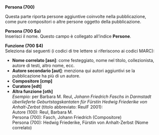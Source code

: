 **Persona (700)**

Questa parte riporta persone aggiuntive coinvolte nella pubblicazione, come pure compositori o altre persone oggetto della pubblicazione.

**Persona (700 $a)**  
Inserisci il nome. Questo campo è collegato all’indice **Persone**.

**Funzione (700 $4)**  
Seleziona dai seguenti (i codici di tre lettere si riferiscono ai codici MARC):
- **Nome correlato [asn]**: come festeggiato, nome nel titolo, collezionista, autore di testi, altro nome, ecc.  
- **Autore secondario [aut]**: menziona qui autori aggiuntivi se la pubblicazione ha più di un autore.  
- **Compositore [cmp]**  
- **Curatore [edt]**
- **Altra funzione [oth]**  
_Esempio:_ per Barbara M. Reul,&nbsp;_Johann Friedrich Faschs in Darmstadt überlieferte Geburtstagskantaten für Fürstin Hedwig Friederike von Anhalt-Zerbst&nbsp;_(titolo abbreviato: ReulF 2001):  
Autore (100): Reul, Barbara M.  
Persona (700): Fasch, Johann Friedrich (Compositore)  
Persona (700): Hedwig Friederike, Fürstin von Anhalt-Zerbst (Nome correlato)&nbsp;
